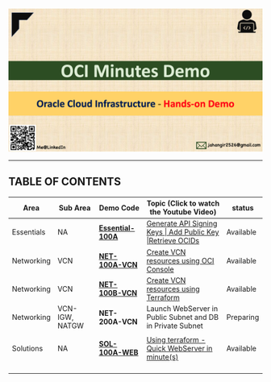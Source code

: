 # 

<img src="img/home.png" alt="home" style="zoom:50%;" />

------



## TABLE OF CONTENTS

| Area       | Sub Area       | Demo Code                            | Topic (Click to watch the Youtube Video)                     | status    |
| ---------- | -------------- | ------------------------------------ | ------------------------------------------------------------ | --------- |
| Essentials | NA             | [**Essential-100A**](Essential-100A) | [Generate API Signing Keys \| Add Public Key \|Retrieve OCIDs](https://youtu.be/59uyIrfd1IY) | Available |
| Networking | VCN            | [**NET-100A-VCN**](NET-100A-VCN)     | [Create VCN resources using OCI Console](https://youtu.be/TUvFwSRR1Hk) | Available |
| Networking | VCN            | [**NET-100B-VCN**](NET-100B-VCN)     | [Create VCN resources using Terraform](https://youtu.be/sKrMnNtRZKc) | Available |
| Networking | VCN-IGW, NATGW | **NET-200A-VCN**                     | Launch WebServer in Public Subnet and DB in Private Subnet   | Preparing |
|            |                |                                      |                                                              |           |
| Solutions  | NA             | [**SOL-100A-WEB**](SOL-100A-WEB)     | [Using terraform - Quick WebServer in minute(s)](https://youtu.be/pqAZdW2ChjI) | Available |
|            |                |                                      |                                                              |           |
|            |                |                                      |                                                              |           |
|            |                |                                      |                                                              |           |
|            |                |                                      |                                                              |           |



